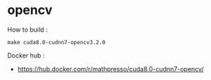 # opencv #

How to build :

```
make cuda8.0-cudnn7-opencv3.2.0
```

Docker hub :

- https://hub.docker.com/r/mathpresso/cuda8.0-cudnn7-opencv/
